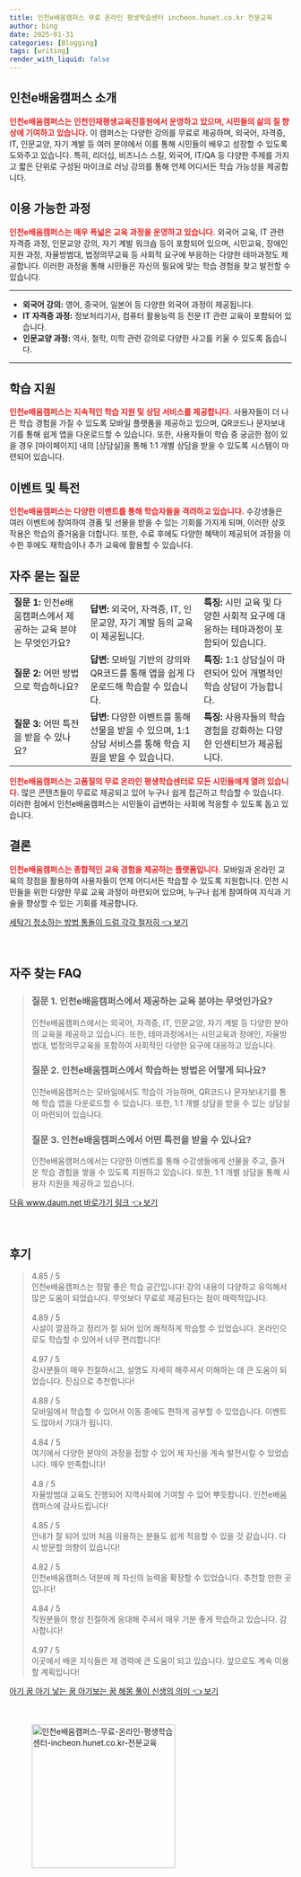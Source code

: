 ```yaml
---
title: 인천e배움캠퍼스 무료 온라인 평생학습센터 incheon.hunet.co.kr 전문교육
author: bing
date: 2025-01-31
categories: [Blogging]
tags: [writing]
render_with_liquid: false
---
```



<h2 id='인천e배움캠퍼스_소개'>인천e배움캠퍼스 소개</h2>

<p><b><span style="color: #ee2323;">인천e배움캠퍼스는 인천인재평생교육진흥원에서 운영하고 있으며, 시민들의 삶의 질 향상에 기여하고 있습니다.</span></b> 이 캠퍼스는 다양한 강의를 무료로 제공하며, 외국어, 자격증, IT, 인문교양, 자기 계발 등 여러 분야에서 이를 통해 시민들이 배우고 성장할 수 있도록 도와주고 있습니다. 특히, 리더십, 비즈니스 스킬, 외국어, IT/QA 등 다양한 주제를 가지고 짧은 단위로 구성된 마이크로 러닝 강의를 통해 언제 어디서든 학습 가능성을 제공합니다.</p>

<h2 id='이용가능한_과정'>이용 가능한 과정</h2>

<p><b><span style="color: #ee2323;">인천e배움캠퍼스는 매우 폭넓은 교육 과정을 운영하고 있습니다.</span></b> 외국어 교육, IT 관련 자격증 과정, 인문교양 강의, 자기 계발 워크숍 등이 포함되어 있으며, 시민교육, 장애인 지원 과정, 자율방범대, 법정의무교육 등 사회적 요구에 부응하는 다양한 테마과정도 제공합니다. 이러한 과정을 통해 시민들은 자신의 필요에 맞는 학습 경험을 찾고 발전할 수 있습니다.</p>

<hr />

<ul>
    <li><b>외국어 강의:</b> 영어, 중국어, 일본어 등 다양한 외국어 과정이 제공됩니다.</li>
    <li><b>IT 자격증 과정:</b> 정보처리기사, 컴퓨터 활용능력 등 전문 IT 관련 교육이 포함되어 있습니다.</li>
    <li><b>인문교양 과정:</b> 역사, 철학, 미학 관련 강의로 다양한 사고를 키울 수 있도록 돕습니다.</li>
</ul>

<hr />

<h2 id='학습지원'>학습 지원</h2>

<p><b><span style="color: #ee2323;">인천e배움캠퍼스는 지속적인 학습 지원 및 상담 서비스를 제공합니다.</span></b> 사용자들이 더 나은 학습 경험을 가질 수 있도록 모바일 플랫폼을 제공하고 있으며, QR코드나 문자보내기를 통해 쉽게 앱을 다운로드할 수 있습니다. 또한, 사용자들이 학습 중 궁금한 점이 있을 경우 [마이페이지] 내의 [상담실]을 통해 1:1 개별 상담을 받을 수 있도록 시스템이 마련되어 있습니다.</p>

<h2 id='이벤트및특전'>이벤트 및 특전</h2>

<p><b><span style="color: #ee2323;">인천e배움캠퍼스는 다양한 이벤트를 통해 학습자들을 격려하고 있습니다.</span></b> 수강생들은 여러 이벤트에 참여하여 경품 및 선물을 받을 수 있는 기회를 가지게 되며, 이러한 상호작용은 학습의 즐거움을 더합니다. 또한, 수료 후에도 다양한 혜택이 제공되어 과정을 이수한 후에도 재학습이나 추가 교육에 활용할 수 있습니다.</p>

<h2 id='자주묻는질문'>자주 묻는 질문</h2>

<table>
    <tr>
        <td><b>질문 1:</b> 인천e배움캠퍼스에서 제공하는 교육 분야는 무엇인가요?</td>
        <td><b>답변:</b> 외국어, 자격증, IT, 인문교양, 자기 계발 등의 교육이 제공됩니다.</td>
        <td><b>특징:</b> 시민 교육 및 다양한 사회적 요구에 대응하는 테마과정이 포함되어 있습니다.</td>
    </tr>
    <tr>
        <td><b>질문 2:</b> 어떤 방법으로 학습하나요?</td>
        <td><b>답변:</b> 모바일 기반의 강의와 QR코드를 통해 앱을 쉽게 다운로드해 학습할 수 있습니다.</td>
        <td><b>특징:</b> 1:1 상담실이 마련되어 있어 개별적인 학습 상담이 가능합니다.</td>
    </tr>
    <tr>
        <td><b>질문 3:</b> 어떤 특전을 받을 수 있나요?</td>
        <td><b>답변:</b> 다양한 이벤트를 통해 선물을 받을 수 있으며, 1:1 상담 서비스를 통해 학습 지원을 받을 수 있습니다.</td>
        <td><b>특징:</b> 사용자들의 학습 경험을 강화하는 다양한 인센티브가 제공됩니다.</td>
    </tr>
</table>

<p><b><span style="color: #ee2323;">인천e배움캠퍼스는 고품질의 무료 온라인 평생학습센터로 모든 시민들에게 열려 있습니다.</span></b> 많은 콘텐츠들이 무료로 제공되고 있어 누구나 쉽게 접근하고 학습할 수 있습니다. 이러한 점에서 인천e배움캠퍼스는 시민들이 급변하는 사회에 적응할 수 있도록 돕고 있습니다.</p>

<h2 id='결론'>결론</h2>

<p><b><span style="color: #ee2323;">인천e배움캠퍼스는 종합적인 교육 경험을 제공하는 플랫폼입니다.</span></b> 모바일과 온라인 교육의 장점을 활용하여 사용자들이 언제 어디서든 학습할 수 있도록 지원합니다. 인천 시민들을 위한 다양한 무료 교육 과정이 마련되어 있으며, 누구나 쉽게 참여하여 지식과 기술을 향상할 수 있는 기회를 제공합니다.</p>


<p><a class="click-button" title="세탁기 청소하는 방법 통돌이 드럼 각각 철저히" href="https://afficreate.github.io/posts/%EC%84%B8%ED%83%81%EA%B8%B0-%EC%B2%AD%EC%86%8C%ED%95%98%EB%8A%94-%EB%B0%A9%EB%B2%95-%ED%86%B5%EB%8F%8C%EC%9D%B4-%EB%93%9C%EB%9F%BC-%EA%B0%81%EA%B0%81-%EC%B2%A0%EC%A0%80%ED%9E%88/" rel="dofollow">세탁기 청소하는 방법 통돌이 드럼 각각 철저히 👈 보기</a></p><br>
<h2 id='자주_찾는_FAQ'>자주 찾는 FAQ</h2>
<div itemscope="" itemtype="https://schema.org/FAQPage"> 
<blockquote> 
<div itemscope="" itemprop="mainEntity" itemtype="https://schema.org/Question"> 
<h3 itemprop="name">질문 1. 인천e배움캠퍼스에서 제공하는 교육 분야는 무엇인가요?</h3> 
<div itemscope="" itemprop="acceptedAnswer" itemtype="https://schema.org/Answer"> 
<span itemprop="text"> 
<p>인천e배움캠퍼스에서는 외국어, 자격증, IT, 인문교양, 자기 계발 등 다양한 분야의 교육을 제공하고 있습니다. 또한, 테마과정에서는 시민교육과 장애인, 자율방범대, 법정의무교육을 포함하여 사회적인 다양한 요구에 대응하고 있습니다.</p> 
</span> 
</div> 
</div> 

<div itemscope="" itemprop="mainEntity" itemtype="https://schema.org/Question"> 
<h3 itemprop="name">질문 2. 인천e배움캠퍼스에서 학습하는 방법은 어떻게 되나요?</h3> 
<div itemscope="" itemprop="acceptedAnswer" itemtype="https://schema.org/Answer"> 
<span itemprop="text"> 
<p>인천e배움캠퍼스는 모바일에서도 학습이 가능하며, QR코드나 문자보내기를 통해 학습 앱을 다운로드할 수 있습니다. 또한, 1:1 개별 상담을 받을 수 있는 상담실이 마련되어 있습니다.</p> 
</span> 
</div> 
</div> 

<div itemscope="" itemprop="mainEntity" itemtype="https://schema.org/Question"> 
<h3 itemprop="name">질문 3. 인천e배움캠퍼스에서 어떤 특전을 받을 수 있나요?</h3> 
<div itemscope="" itemprop="acceptedAnswer" itemtype="https://schema.org/Answer"> 
<span itemprop="text"> 
<p>인천e배움캠퍼스에서는 다양한 이벤트를 통해 수강생들에게 선물을 주고, 즐거운 학습 경험을 쌓을 수 있도록 지원하고 있습니다. 또한, 1:1 개별 상담을 통해 사용자 지원을 제공하고 있습니다.</p> 
</span> 
</div> 
</div> 
</blockquote> 
</div>
<p><a class="click-button" title="다음 www.daum.net 바로가기 링크" href="https://afficreate.github.io/posts/%EB%8B%A4%EC%9D%8C-www.daum.net-%EB%B0%94%EB%A1%9C%EA%B0%80%EA%B8%B0-%EB%A7%81%ED%81%AC/" rel="dofollow">다음 www.daum.net 바로가기 링크 👈 보기</a></p><br>
<h2 id='후기'>후기</h2>
<div itemscope itemtype="https://schema.org/Product">
  <blockquote>
  <div itemprop="review" itemscope itemtype="https://schema.org/Review">
      <div itemprop="reviewRating" itemscope itemtype="https://schema.org/Rating"> <span itemprop="ratingValue">4.85</span> / <span itemprop="bestRating">5</span> </div>
      <span itemprop="reviewBody">인천e배움캠퍼스는 정말 좋은 학습 공간입니다! 강의 내용이 다양하고 유익해서 많은 도움이 되었습니다. 무엇보다 무료로 제공된다는 점이 매력적입니다.</span>
  </div>
  <br>
  <div itemprop="review" itemscope itemtype="https://schema.org/Review">
      <div itemprop="reviewRating" itemscope itemtype="https://schema.org/Rating"> <span itemprop="ratingValue">4.89</span> / <span itemprop="bestRating">5</span> </div>
      <span itemprop="reviewBody">시설이 깔끔하고 정리가 잘 되어 있어 쾌적하게 학습할 수 있었습니다. 온라인으로도 학습할 수 있어서 너무 편리합니다!</span>
  </div>
  <br>
  <div itemprop="review" itemscope itemtype="https://schema.org/Review">
      <div itemprop="reviewRating" itemscope itemtype="https://schema.org/Rating"> <span itemprop="ratingValue">4.97</span> / <span itemprop="bestRating">5</span> </div>
      <span itemprop="reviewBody">강사분들이 매우 친절하시고, 설명도 자세히 해주셔서 이해하는 데 큰 도움이 되었습니다. 진심으로 추천합니다!</span>
  </div>
  <br>
  <div itemprop="review" itemscope itemtype="https://schema.org/Review">
      <div itemprop="reviewRating" itemscope itemtype="https://schema.org/Rating"> <span itemprop="ratingValue">4.88</span> / <span itemprop="bestRating">5</span> </div>
      <span itemprop="reviewBody">모바일에서 학습할 수 있어서 이동 중에도 편하게 공부할 수 있었습니다. 이벤트도 많아서 기대가 됩니다.</span>
  </div>
  <br>
  <div itemprop="review" itemscope itemtype="https://schema.org/Review">
      <div itemprop="reviewRating" itemscope itemtype="https://schema.org/Rating"> <span itemprop="ratingValue">4.84</span> / <span itemprop="bestRating">5</span> </div>
      <span itemprop="reviewBody">여기에서 다양한 분야의 과정을 접할 수 있어 제 자신을 계속 발전시킬 수 있었습니다. 매우 만족합니다!</span>
  </div>
  <br>
  <div itemprop="review" itemscope itemtype="https://schema.org/Review">
      <div itemprop="reviewRating" itemscope itemtype="https://schema.org/Rating"> <span itemprop="ratingValue">4.8</span> / <span itemprop="bestRating">5</span> </div>
      <span itemprop="reviewBody">자율방범대 교육도 진행되어 지역사회에 기여할 수 있어 뿌듯합니다. 인천e배움캠퍼스에 감사드립니다!</span>
  </div>
  <br>
  <div itemprop="review" itemscope itemtype="https://schema.org/Review">
      <div itemprop="reviewRating" itemscope itemtype="https://schema.org/Rating"> <span itemprop="ratingValue">4.85</span> / <span itemprop="bestRating">5</span> </div>
      <span itemprop="reviewBody">안내가 잘 되어 있어 처음 이용하는 분들도 쉽게 적응할 수 있을 것 같습니다. 다시 방문할 의향이 있습니다!</span>
  </div>
  <br>
  <div itemprop="review" itemscope itemtype="https://schema.org/Review">
      <div itemprop="reviewRating" itemscope itemtype="https://schema.org/Rating"> <span itemprop="ratingValue">4.82</span> / <span itemprop="bestRating">5</span> </div>
      <span itemprop="reviewBody">인천e배움캠퍼스 덕분에 제 자신의 능력을 확장할 수 있었습니다. 추천할 만한 곳입니다!</span>
  </div>
  <br>
  <div itemprop="review" itemscope itemtype="https://schema.org/Review">
      <div itemprop="reviewRating" itemscope itemtype="https://schema.org/Rating"> <span itemprop="ratingValue">4.84</span> / <span itemprop="bestRating">5</span> </div>
      <span itemprop="reviewBody">직원분들이 항상 친절하게 응대해 주셔서 매우 기분 좋게 학습하고 있습니다. 감사합니다!</span>
  </div>
  <br>
  <div itemprop="review" itemscope itemtype="https://schema.org/Review">
      <div itemprop="reviewRating" itemscope itemtype="https://schema.org/Rating"> <span itemprop="ratingValue">4.97</span> / <span itemprop="bestRating">5</span> </div>
      <span itemprop="reviewBody">이곳에서 배운 지식들은 제 경력에 큰 도움이 되고 있습니다. 앞으로도 계속 이용할 계획입니다!</span>
  </div>
  </blockquote>
</div>
<p><a class="click-button" title="아기 꿈 아기 낳는 꿈 아기보는 꿈 해몽 풀이 신생의 의미" href="https://afficreate.github.io/posts/%EC%95%84%EA%B8%B0-%EA%BF%88-%EC%95%84%EA%B8%B0-%EB%82%B3%EB%8A%94-%EA%BF%88-%EC%95%84%EA%B8%B0%EB%B3%B4%EB%8A%94-%EA%BF%88-%ED%95%B4%EB%AA%BD-%ED%92%80%EC%9D%B4-%EC%8B%A0%EC%83%9D%EC%9D%98-%EC%9D%98%EB%AF%B8/" rel="dofollow">아기 꿈 아기 낳는 꿈 아기보는 꿈 해몽 풀이 신생의 의미 👈 보기</a></p><br>
<figure class="image"><img src="https://afficreate.github.io/assets/img/thumbnail/인천e배움캠퍼스-무료-온라인-평생학습센터-incheon.hunet.co.kr-전문교육.webp" alt="인천e배움캠퍼스-무료-온라인-평생학습센터-incheon.hunet.co.kr-전문교육" width="256" height="256"></figure>